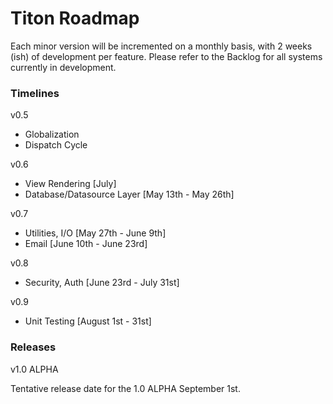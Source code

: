 # Titon Roadmap #

Each minor version will be incremented on a monthly basis, with 2 weeks (ish) of development per feature. Please refer to the Backlog for all systems currently in development.

### Timelines ###

v0.5

* Globalization
* Dispatch Cycle

v0.6

* View Rendering [July]
* Database/Datasource Layer [May 13th - May 26th]

v0.7

* Utilities, I/O [May 27th - June 9th]
* Email [June 10th - June 23rd]

v0.8

* Security, Auth [June 23rd - July 31st]

v0.9

* Unit Testing [August 1st - 31st]

### Releases ###

v1.0 ALPHA

Tentative release date for the 1.0 ALPHA September 1st.
